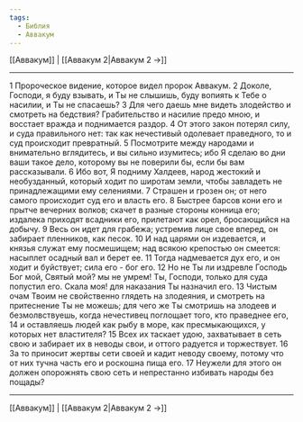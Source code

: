 ```yaml
---
tags:
  - Библия
  - Аввакум
---
```

[[Аввакум]] | [[Аввакум 2|Аввакум 2 →]]

---
1 Пророческое видение, которое видел пророк Аввакум.
2 Доколе, Господи, я буду взывать, и Ты не слышишь, буду вопиять к Тебе о насилии, и Ты не спасаешь?
3 Для чего даешь мне видеть злодейство и смотреть на бедствия? Грабительство и насилие предо мною, и восстает вражда и поднимается раздор.
4 От этого закон потерял силу, и суда правильного нет: так как нечестивый одолевает праведного, то и суд происходит превратный.
5 Посмотрите между народами и внимательно вглядитесь, и вы сильно изумитесь; ибо Я сделаю во дни ваши такое дело, которому вы не поверили бы, если бы вам рассказывали.
6 Ибо вот, Я подниму Халдеев, народ жестокий и необузданный, который ходит по широтам земли, чтобы завладеть не принадлежащими ему селениями.
7 Страшен и грозен он; от него самого происходит суд его и власть его.
8 Быстрее барсов кони его и прытче вечерних волков; скачет в разные стороны конница его; издалека приходят всадники его, прилетают как орел, бросающийся на добычу.
9 Весь он идет для грабежа; устремив лице свое вперед, он забирает пленников, как песок.
10 И над царями он издевается, и князья служат ему посмешищем; над всякою крепостью он смеется: насыплет осадный вал и берет ее.
11 Тогда надмевается дух его, и он ходит и буйствует; сила его - бог его.
12 Но не Ты ли издревле Господь Бог мой, Святый мой? мы не умрем! Ты, Господи, только для суда попустил его. Скала моя! для наказания Ты назначил его.
13 Чистым очам Твоим не свойственно глядеть на злодеяния, и смотреть на притеснение Ты не можешь; для чего же Ты смотришь на злодеев и безмолвствуешь, когда нечестивец поглощает того, кто праведнее его,
14 и оставляешь людей как рыбу в море, как пресмыкающихся, у которых нет властителя?
15 Всех их таскает удою, захватывает в сеть свою и забирает их в неводы свои, и оттого радуется и торжествует.
16 За то приносит жертвы сети своей и кадит неводу своему, потому что от них тучна часть его и роскошна пища его.
17 Неужели для этого он должен опорожнять свою сеть и непрестанно избивать народы без пощады?

---
[[Аввакум]] | [[Аввакум 2|Аввакум 2 →]]